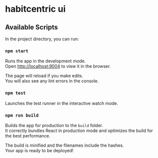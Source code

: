 # habitcentric ui

## Available Scripts

In the project directory, you can run:

### `npm start`

Runs the app in the development mode.\
Open [http://localhost:9004](http://localhost:9004) to view it in the browser.

The page will reload if you make edits.\
You will also see any lint errors in the console.

### `npm test`

Launches the test runner in the interactive watch mode.

### `npm run build`

Builds the app for production to the `build` folder.\
It correctly bundles React in production mode and optimizes the build for the best performance.

The build is minified and the filenames include the hashes.\
Your app is ready to be deployed!
